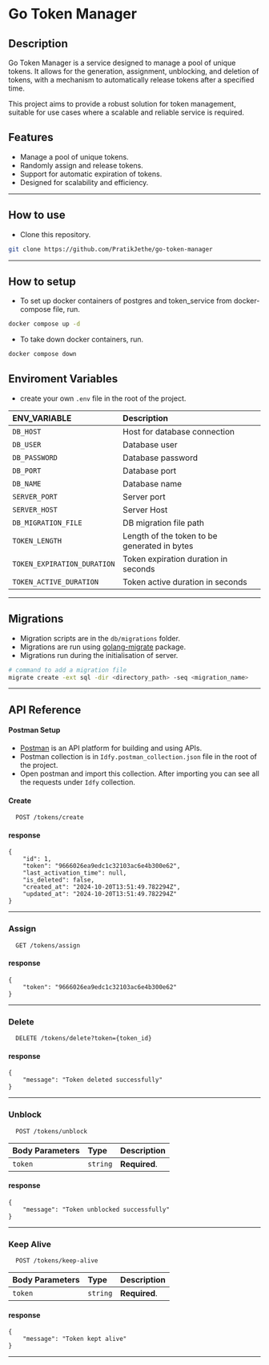 # Go Token Manager

## Description
Go Token Manager is a service designed to manage a pool of unique tokens. It allows for the generation, assignment, unblocking, and deletion of tokens, with a mechanism to automatically release tokens after a specified time.

This project aims to provide a robust solution for token management, suitable for use cases where a scalable and reliable service is required.

## Features
- Manage a pool of unique tokens.
- Randomly assign and release tokens.
- Support for automatic expiration of tokens.
- Designed for scalability and efficiency.
----
## How to use
- Clone this repository.
```sh
git clone https://github.com/PratikJethe/go-token-manager
```
----

## How to setup
- To set up docker containers of postgres and token_service from docker-compose file, run.

```sh
docker compose up -d
```
- To take down docker containers, run.
```sh
docker compose down
```

## Enviroment Variables
- create your own `.env` file in the root of the project.

| ENV_VARIABLE | Description |
| :-------- | :------------------------- |
| `DB_HOST` | Host for database connection 
| `DB_USER` | Database user
| `DB_PASSWORD` | Database password
| `DB_PORT` | Database port
| `DB_NAME` | Database name
| `SERVER_PORT` | Server port
| `SERVER_HOST` | Server Host
| `DB_MIGRATION_FILE` | DB migration file path
| `TOKEN_LENGTH` | Length of the token to be generated in bytes
| `TOKEN_EXPIRATION_DURATION` | Token expiration duration in seconds
| `TOKEN_ACTIVE_DURATION` | Token active duration in seconds


----
## Migrations
- Migration scripts are in the `db/migrations` folder.
- Migrations are run using [golang-migrate](https://pkg.go.dev/github.com/golang-migrate/migrate/v4) package.
- Migrations run during the initialisation of server.
```sh
# command to add a migration file
migrate create -ext sql -dir <directory_path> -seq <migration_name>
```
----

## API Reference
#### Postman Setup
- [Postman](https://www.postman.com/) is an API platform for building and using APIs.
- Postman collection is in  `Idfy.postman_collection.json` file in the root of the project.
- Open postman and import this collection. After importing you can see all the requests under `Idfy` collection.


#### Create

```http
  POST /tokens/create
```

#### response
```
{
    "id": 1,
    "token": "9666026ea9edc1c32103ac6e4b300e62",
    "last_activation_time": null,
    "is_deleted": false,
    "created_at": "2024-10-20T13:51:49.782294Z",
    "updated_at": "2024-10-20T13:51:49.782294Z"
}
```
---

### Assign
```http
  GET /tokens/assign
```

#### response
```
{
    "token": "9666026ea9edc1c32103ac6e4b300e62"
}
```
---

### Delete
```http
  DELETE /tokens/delete?token={token_id}
```

#### response
```
{
    "message": "Token deleted successfully"
}
```


---
### Unblock
```http
  POST /tokens/unblock
```
| Body Parameters | Type     | Description                |
| :-------- | :------- | :------------------------- |
| `token` | `string` | **Required**. |

#### response
```
{
    "message": "Token unblocked successfully"
}
```

---
### Keep Alive
```http
  POST /tokens/keep-alive
```
| Body Parameters | Type     | Description                |
| :-------- | :------- | :------------------------- |
| `token` | `string` | **Required**. |

#### response
```
{
    "message": "Token kept alive"
}
```

---
